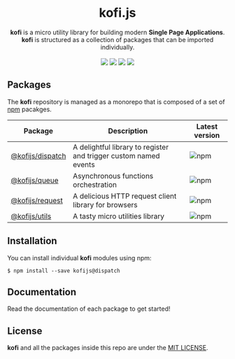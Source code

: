 <h1 align="center">kofi.js</h1>

<div align="center">
<b>kofi</b> is a micro utility library for building modern <b>Single Page Applications</b>. <b>kofi</b> is structured as a collection of packages that can be imported individually.
</div>
<br>
<div align="center">
<img src="https://img.shields.io/badge/status-on_development-orange.svg?style=flat-square">
<img src="https://img.shields.io/badge/stability-experimental-orange.svg?style=flat-square">
<img src="https://img.shields.io/badge/license-MIT-green.svg?style=flat-square">
<img src="https://img.shields.io/badge/PRs-welcome-brightgreen.svg?style=flat-square">
</div>

## Packages

The **kofi** repository is managed as a monorepo that is composed of a set of [npm](https://npmjs.com) pacakges. 

| Package | Description | Latest version | 
|---------| ----------- | ---------------|
| [@kofijs/dispatch](/packages/kofi-dispatch) | A delightful library to register and trigger custom named events | ![npm](https://img.shields.io/npm/v/@kofijs/dispatch.svg?style=flat-square) |
| [@kofijs/queue](/packages/kofi-queue) | Asynchronous functions orchestration | ![npm](https://img.shields.io/npm/v/@kofijs/queue.svg?style=flat-square) |
| [@kofijs/request](/packages/request) | A delicious HTTP request client library for browsers | ![npm](https://img.shields.io/npm/v/@kofijs/request.svg?style=flat-square) |
| [@kofijs/utils](/packages/utils) | A tasty micro utilities library | ![npm](https://img.shields.io/npm/v/@kofijs/utils.svg?style=flat-square) |


## Installation

You can install individual **kofi** modules using npm: 

```
$ npm install --save kofijs@dispatch
```

## Documentation

Read the documentation of each package to get started!

## License

**kofi** and all the packages inside this repo are under the [MIT LICENSE](./LICENSE).

